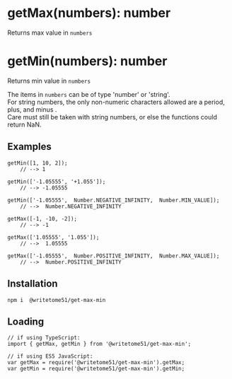 # getMax(numbers): number
Returns max value in `numbers`

# getMin(numbers): number
Returns min value in `numbers`

The items in `numbers` can be of type 'number' or 'string'.   
For string numbers, the only non-numeric characters allowed are a period, plus, and minus .   
Care must still be taken with string numbers, or else the functions could return NaN.

## Examples
```
getMin([1, 10, 2]);
    // --> 1

getMin(['-1.05555', '+1.055']);
    // --> -1.05555

getMin(['-1.05555',  Number.NEGATIVE_INFINITY,  Number.MIN_VALUE]);
    // -->  Number.NEGATIVE_INFINITY

getMax([-1, -10, -2]);
    // --> -1

getMax(['1.05555', '1.055']);
    // -->  1.05555 

getMax(['-1.05555',  Number.POSITIVE_INFINITY,  Number.MAX_VALUE]);
    // -->  Number.POSITIVE_INFINITY
```

## Installation
`npm i  @writetome51/get-max-min`

## Loading
```
// if using TypeScript:
import { getMax, getMin } from '@writetome51/get-max-min';

// if using ES5 JavaScript:
var getMax = require('@writetome51/get-max-min').getMax;
var getMin = require('@writetome51/get-max-min').getMin;
```
